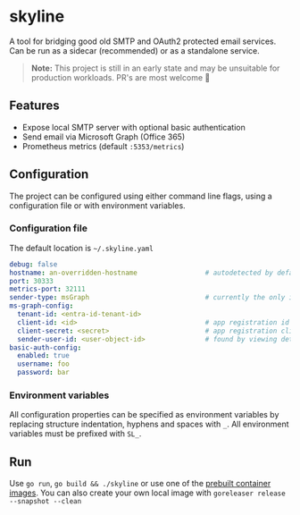# skyline

A tool for bridging good old SMTP and OAuth2 protected email services. Can be run as a sidecar (recommended) or as a standalone service.

> **Note:** This project is still in an early state and may be unsuitable for production workloads. PR's are most welcome 🙌

## Features

- Expose local SMTP server with optional basic authentication
- Send email via Microsoft Graph (Office 365)
- Prometheus metrics (default `:5353/metrics`)


## Configuration

The project can be configured using either command line flags, using a configuration file or with environment variables.

### Configuration file
The default location is `~/.skyline.yaml`
```yaml
debug: false
hostname: an-overridden-hostname                 # autodetected by default
port: 30333
metrics-port: 32111
sender-type: msGraph                             # currently the only implementation
ms-graph-config:
  tenant-id: <entra-id-tenant-id>
  client-id: <id>                                # app registration id
  client-secret: <secret>                        # app registration client secret
  sender-user-id: <user-object-id>               # found by viewing details of an user in Entra ID 
basic-auth-config:
  enabled: true 
  username: foo
  password: bar
```

### Environment variables

All configuration properties can be specified as environment variables by replacing structure indentation, hyphens and spaces with `_`. All environment variables must be prefixed with `SL_`. 

## Run

Use `go run`, `go build && ./skyline` or use one of the [prebuilt container images](https://github.com/kartverket/skyline/pkgs/container/skyline).
You can also create your own local image with `goreleaser release --snapshot --clean`